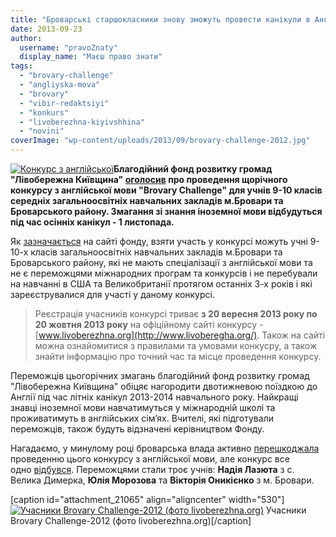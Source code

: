 ```yaml
---
title: "Броварські старшокласники знову зможуть провести канікули в Англії"
date: 2013-09-23
author: 
  username: "pravoZnaty"
  display_name: "Маєш право знати"
tags: 
  - "brovary-challenge"
  - "angliyska-mova"
  - "brovary"
  - "vibir-redaktsiyi"
  - "konkurs"
  - "livoberezhna-kiyivshhina"
  - "novini"
coverImage: "wp-content/uploads/2013/09/brovary-challenge-2012.jpg"
---
```


[![Конкурс з англійської](https://mpz.brovary.org/wp-content/uploads/2012/09/Konkurs-z-angliyskoyi.jpg)](https://mpz.brovary.org/wp-content/uploads/2012/09/Konkurs-z-angliyskoyi.jpg)**Благодійний фонд розвитку громад "Лівобережна Київщина" [оголосив](http://www.livoberezhna.org/2-uncategorised/3818-pro-provedennia-konkursu-z-anhliiskoi-movy-brovary-challenge-dlia-uchniv-mista-brovary-ta-brovarskoho-raionu-2013-roku) про проведення щорічного конкурсу з англійської мови "Brovary Challenge" для учнів 9-10 класів середніх загальноосвітніх навчальних закладів м.Бровари та Броварського району. Змагання зі знання іноземної мови відбудуться під час осінніх канікул - 1 листопада.**

Як [зазначається](http://www.livoberezhna.org/2-uncategorised/3818-pro-provedennia-konkursu-z-anhliiskoi-movy-brovary-challenge-dlia-uchniv-mista-brovary-ta-brovarskoho-raionu-2013-roku) на сайті фонду, взяти участь у конкурсі можуть учні 9-10-х класів загальноосвітніх навчальних закладів м.Бровари та Броварського району, які не мають спеціалізації з англійської мови та не є переможцями міжнародних програм та конкурсів і не перебували на навчанні в США та Великобританії протягом останніх 3-х років і які зареєструвалися для участі у даному конкурсі.

> Реєстрація учасників конкурсі триває **з 20 вересня 2013 року по 20 жовтня 2013 року** на офіційному сайті конкурсу - [www.livoberezhna.org](http://www.livoberegha.org/). Також на сайті можна ознайомитися з правилами та умовами конкусру, а також знайти інформацію про точний час та місце проведення конкурсу.

Переможців цьогорічних змагань благодійний фонд розвитку громад "Лівобережна Київщина" обіцяє нагородити двотижневою поїздкою до Англії під час літніх канікул 2013-2014 навчального року. Найкращі знавці іноземної мови навчатимуться у міжнародній школі та проживатимуть в англійських сім’ях. Вчителі, які підготували переможців, також будуть відзначені керівництвом Фонду.

Нагадаємо, у минулому році броварська влада активно [перешкоджала](https://mpz.brovary.org/brovarska-vlada-pereshkodzhaye-provedennyu-konkursu-z-angliyskoyi-movi-sered-shkolyariv/) проведенню цього конкурсу з англійської мови, але конкурс все одно [відбувся](http://www.livoberezhna.org/diialnist/ostanni-podii/1867-brovary-challenge-imena-imena-peremozhtsiv-vidomi-ale-nemaie-tykh-khto-proghrav). Переможцями стали троє учнів: **Надія Лазюта** з с. Велика Димерка, **Юлія Морозова** та **Вікторія Оникієнко** з м. Бровари.

\[caption id="attachment\_21065" align="aligncenter" width="530"\][![Учасники Brovary Challenge-2012 (фото livoberezhna.org)](https://mpz.brovary.org/wp-content/uploads/2013/09/brovary-challenge-2012.jpg "Учасники Brovary Challenge-2012 (фото livoberezhna.org)")](https://mpz.brovary.org/wp-content/uploads/2013/09/brovary-challenge-2012.jpg) Учасники Brovary Challenge-2012 (фото livoberezhna.org)\[/caption\]
